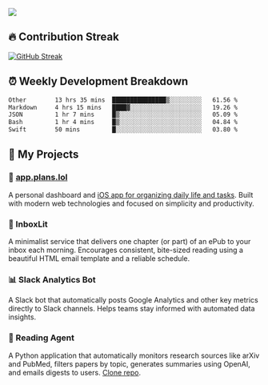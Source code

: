 ![](http://github-profile-summary-cards.vercel.app/api/cards/profile-details?username=sivori&theme=nightowl)

## 🔥 Contribution Streak
[![GitHub Streak](https://github-readme-streak-stats-murex-one.vercel.app?user=sivori&theme=nightowl&hide_border=true&card_width=700&card_height=200&ring=EBE011&fire=EB9B1B)](https://git.io/streak-stats)

## ⏰ Weekly Development Breakdown
<!--START_SECTION:waka-->

```txt
Other        13 hrs 35 mins  ███████████████▒░░░░░░░░░   61.56 %
Markdown     4 hrs 15 mins   ████▓░░░░░░░░░░░░░░░░░░░░   19.26 %
JSON         1 hr 7 mins     █▒░░░░░░░░░░░░░░░░░░░░░░░   05.09 %
Bash         1 hr 4 mins     █▒░░░░░░░░░░░░░░░░░░░░░░░   04.84 %
Swift        50 mins         █░░░░░░░░░░░░░░░░░░░░░░░░   03.80 %
```

<!--END_SECTION:waka-->

## 🚀 My Projects

### 📱 [app.plans.lol](https://app.plans.lol)
A personal dashboard and [iOS app for organizing daily life and tasks](https://apps.apple.com/us/app/plans-lol/id6703607762). Built with modern web technologies and focused on simplicity and productivity.

### 📘 InboxLit

A minimalist service that delivers one chapter (or part) of an ePub to your inbox each morning. Encourages consistent, bite-sized reading using a beautiful HTML email template and a reliable schedule.

### 📊 Slack Analytics Bot
A Slack bot that automatically posts Google Analytics and other key metrics directly to Slack channels. Helps teams stay informed with automated data insights.

### 🤖 Reading Agent

A Python application that automatically monitors research sources like arXiv and PubMed, filters papers by topic, generates summaries using OpenAI, and emails digests to users. [Clone repo](https://github.com/mentarch/reading-agent).

